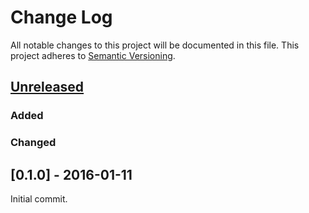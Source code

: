 # Change Log
All notable changes to this project will be documented in this file.
This project adheres to [Semantic Versioning](http://semver.org/).

## [Unreleased]

### Added

### Changed


## [0.1.0] - 2016-01-11

Initial commit.


[Unreleased]: https://github.com/zeyla/iso3166-3.rs/compare/v0.1.0...HEAD
